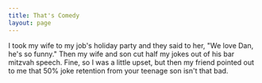 ```yaml
---
title: That's Comedy
layout: page
---
```


I took my wife to my job's holiday party and they said to her, "We love Dan, 
he's so funny." Then my wife and son cut half my jokes out of his bar mitzvah
speech.  Fine, so I was a little upset, but then my friend pointed out to me
that 50% joke retention from your teenage son isn't that bad.